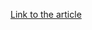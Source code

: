 [Link to the article](https://permiso.io/blog/s/agile-approach-to-mass-cloud-cred-harvesting-and-cryptomining/)
